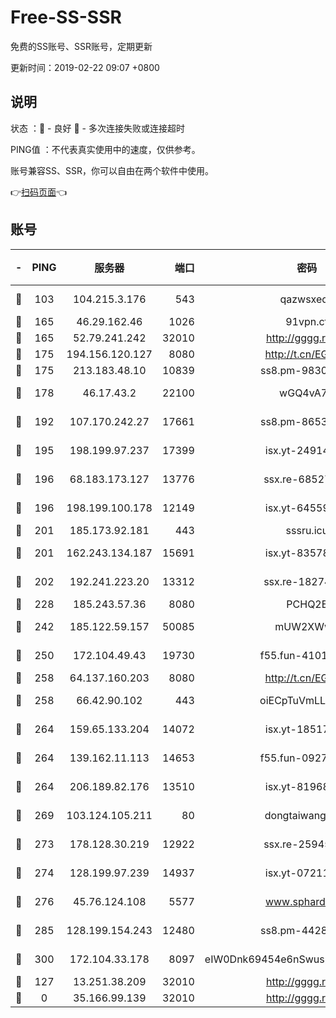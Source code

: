 # Free-SS-SSR

免费的SS账号、SSR账号，定期更新

更新时间：2019-02-22 09:07 +0800

## 说明

状态     ：🙂 - 良好 🙁 - 多次连接失败或连接超时

PING值   ：不代表真实使用中的速度，仅供参考。

账号兼容SS、SSR，你可以自由在两个软件中使用。

👉[扫码页面](https://liesauer.github.io/free-ss-ssr.github.io/)👈

## 账号

|-|PING|服务器|端口|密码|加密方式|区域|
|:----:|:----:|:-----:|-----:|:----:|:----:|:----:|
|🙂|103|104.215.3.176|543|qazwsxedc|aes-256-gcm|JP|
|🙂|165|46.29.162.46|1026|91vpn.cf|rc4-md5|RU|
|🙂|165|52.79.241.242|32010|http://gggg.rocks|chacha20|KR|
|🙂|175|194.156.120.127|8080|http://t.cn/EGJIyrl|rc4-md5|RU|
|🙂|175|213.183.48.10|10839|ss8.pm-98303059|rc4-md5|RU|
|🙂|178|46.17.43.2|22100|wGQ4vA7D|aes-256-gcm|RU|
|🙂|192|107.170.242.27|17661|ss8.pm-86538051|aes-256-cfb|US|
|🙂|195|198.199.97.237|17399|isx.yt-24914011|aes-256-cfb|US|
|🙂|196|68.183.173.127|13776|ssx.re-68527006|aes-256-cfb|US|
|🙂|196|198.199.100.178|12149|isx.yt-64559201|aes-256-cfb|US|
|🙂|201|185.173.92.181|443|sssru.icu|rc4-md5|RU|
|🙂|201|162.243.134.187|15691|isx.yt-83578322|aes-256-cfb|US|
|🙂|202|192.241.223.20|13312|ssx.re-18274414|aes-256-cfb|US|
|🙂|228|185.243.57.36|8080|PCHQ2E|rc4-md5|US|
|🙂|242|185.122.59.157|50085|mUW2XWw8|aes-256-cfb|GB|
|🙂|250|172.104.49.43|19730|f55.fun-41013313|aes-256-cfb|SG|
|🙂|258|64.137.160.203|8080|http://t.cn/EGJIyrl|rc4-md5|CA|
|🙂|258|66.42.90.102|443|oiECpTuVmLLxk4Ts|aes-256-cfb|US|
|🙂|264|159.65.133.204|14072|isx.yt-18517814|aes-256-cfb|SG|
|🙂|264|139.162.11.113|14653|f55.fun-09274804|aes-256-cfb|SG|
|🙂|264|206.189.82.176|13510|isx.yt-81968687|aes-256-cfb|SG|
|🙂|269|103.124.105.211|80|dongtaiwang.com|aes-256-cfb|US|
|🙂|273|178.128.30.219|12922|ssx.re-25945990|aes-256-cfb|SG|
|🙂|274|128.199.97.239|14937|isx.yt-07211960|aes-256-cfb|SG|
|🙂|276|45.76.124.108|5577|www.sphard.com|aes-256-cfb|AU|
|🙂|285|128.199.154.243|12480|ss8.pm-44282057|aes-256-cfb|SG|
|🙂|300|172.104.33.178|8097|eIW0Dnk69454e6nSwuspv9DmS201tQ0D|aes-256-cfb|SG|
|🙂|127|13.251.38.209|32010|http://gggg.rocks|chacha20|SG|
|🙁|0|35.166.99.139|32010|http://gggg.rocks|chacha20|US|
